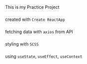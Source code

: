 This is my Practice Project
###
created with `Create ReactApp`
###
fetching data with `axios` from API
###
styling with `SCSS`
###
using `useState`, `useEffect`, `useContext`
